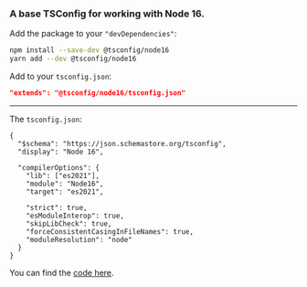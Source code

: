 ### A base TSConfig for working with Node 16.

Add the package to your `"devDependencies"`:

```sh
npm install --save-dev @tsconfig/node16
yarn add --dev @tsconfig/node16
```

Add to your `tsconfig.json`:

```json
"extends": "@tsconfig/node16/tsconfig.json"
```

---

The `tsconfig.json`: 

```jsonc
{
  "$schema": "https://json.schemastore.org/tsconfig",
  "display": "Node 16",

  "compilerOptions": {
    "lib": ["es2021"],
    "module": "Node16",
    "target": "es2021",

    "strict": true,
    "esModuleInterop": true,
    "skipLibCheck": true,
    "forceConsistentCasingInFileNames": true,
    "moduleResolution": "node"
  }
}

```

You can find the [code here](https://github.com/tsconfig/bases/blob/master/bases/node16.json).

